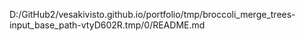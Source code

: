 D:/GitHub2/vesakivisto.github.io/portfolio/tmp/broccoli_merge_trees-input_base_path-vtyD602R.tmp/0/README.md